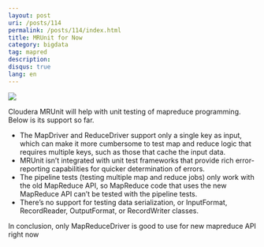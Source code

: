 ```yaml
---
layout: post
uri: /posts/114
permalink: /posts/114/index.html
title: MRUnit for Now
category: bigdata
tag: mapred
description: 
disqus: true 
lang: en
---
```

![](http://mrunit.apache.org/images/mrunit_logo.png)

Cloudera MRUnit will help with unit testing of mapreduce programming. Below is its support so far.

* The MapDriver and ReduceDriver support only a single key as input, which can make it more cumbersome to test map and reduce logic that requires multiple keys, such as those that cache the input data.
* MRUnit isn’t integrated with unit test frameworks that provide rich error-reporting capabilities for quicker determination of errors.
* The pipeline tests (testing multiple map and reduce jobs) only work with the old MapReduce API, so MapReduce code that uses the new MapReduce API can’t be tested with the pipeline tests.
* There’s no support for testing data serialization, or InputFormat, RecordReader, OutputFormat, or RecordWriter classes.

In conclusion, only MapReduceDriver is good to use for new mapreduce API right now
